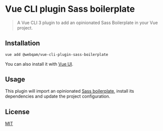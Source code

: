 # Vue CLI plugin Sass boilerplate

> A Vue CLI 3 plugin to add an opinionated Sass Boilerplate in your Vue project.

## Installation

```sh
vue add @webqam/vue-cli-plugin-sass-boilerplate
```

You can also install it with [Vue UI](https://cli.vuejs.org/guide/creating-a-project.html#using-the-gui).

## Usage

This plugin will import an opinionated [Sass boilerplate](https://github.com/webqamdev/sass-boilerplate), install its dependencies and update the project configuration.

## License

[MIT](LICENSE)
